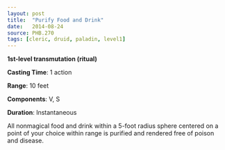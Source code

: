 ```yaml
---
layout: post
title:  "Purify Food and Drink"
date:   2014-08-24
source: PHB.270
tags: [cleric, druid, paladin, level1]
---
```


**1st-level transmutation (ritual)**

**Casting Time**: 1 action

**Range**: 10 feet

**Components**: V, S

**Duration**: Instantaneous

All nonmagical food and drink within a 5-foot radius sphere centered on a point of your choice within range is purified and rendered free of poison and disease.
